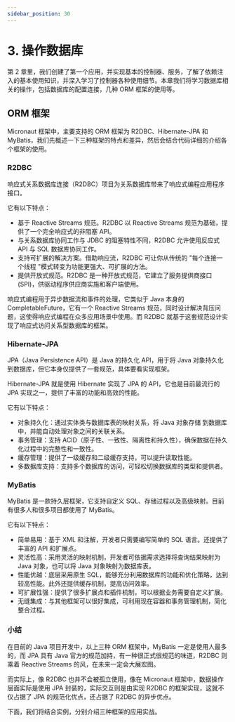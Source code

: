 ```yaml
---
sidebar_position: 30
---
```


# 3. 操作数据库

第 2 章里，我们创建了第一个应用，并实现基本的控制器、服务，了解了依赖注入的基本使用知识，并深入学习了控制器各种使用细节。本章我们将学习数据库相关的操作，包括数据库的配置连接，几种 ORM 框架的使用等。

## ORM 框架

Micronaut 框架中，主要支持的 ORM 框架为 R2DBC、Hibernate-JPA 和 MyBatis，我们先概述一下三种框架的特点和差异，然后会结合代码详细的介绍各个框架的使用。

### R2DBC

响应式关系数据库连接（R2DBC）项目为关系数据库带来了响应式编程应用程序接口。

它有以下特点：

- 基于 Reactive Streams 规范。R2DBC 以 Reactive Streams 规范为基础，提供了一个完全响应式的非阻塞 API。
- 与关系数据库协同工作与 JDBC 的阻塞特性不同，R2DBC 允许使用反应式 API 与 SQL 数据库协同工作。
- 支持可扩展的解决方案。借助响应流，R2DBC 可让你从传统的 "每个连接一个线程 "模式转变为功能更强大、可扩展的方法。
- 提供开放式规范。R2DBC 是一种开放式规范，它建立了服务提供商接口 (SPI)，供驱动程序供应商实施和客户端使用。

响应式编程用于异步数据流和事件的处理，它类似于 Java 本身的 CompletableFuture，它有一个 Reactive Streams 规范，同时设计解决背压问题，这使得响应式编程在众多应用场景中使用。而 R2DBC 就基于这套规范设计实现了响应式访问关系型数据库的框架。

### Hibernate-JPA

JPA（Java Persistence API）是 Java 的持久化 API，用于将 Java 对象持久化到数据库，但它本身仅提供了一套规范，具体要看实现框架。

Hibernate-JPA 就是使用 Hibernate 实现了 JPA 的 API，它也是目前最流行的 JPA 实现之一，提供了丰富的功能和高效的性能。

它有以下特点：

- 对象持久化：通过实体类与数据库表的映射关系，将 Java 对象存储 到数据库中，并能自动处理对象之间的关联关系。
- 事务管理：支持 ACID（原子性、一致性、隔离性和持久性），确保数据在持久化过程中的完整性和一致性。
- 缓存管理：提供了一级缓存和二级缓存支持，可以提升读取性能。
- 多数据库支持：支持多个数据库的访问，可轻松切换数据库的类型和提供者。

### MyBatis

MyBatis 是一款持久层框架，它支持自定义 SQL、存储过程以及高级映射。目前有很多人和很多项目都使用了 MyBatis。

它有以下特点：

- 简单易用：基于 XML 和注解，开发者只需要编写简单的 SQL 语言。还提供了丰富的 API 和扩展点。
- 灵活性高：采用灵活的映射机制，开发者可依据需求选择将查询结果映射为 Java 对象，也可以将 Java 对象映射为数据库表。
- 性能优越：底层采用原生 SQL，能够充分利用数据库的功能和优化策略，达到较高性能。此外还提供缓存机制，提高访问效率。
- 可扩展性强：提供了很多扩展点和插件机制，可以根据业务需要自定义扩展。
- 无缝集成：与其他框架可以很好集成，可利用现在容器和事务管理机制，简化整合过程。

### 小结

在目前的 Java 项目开发中，以上三种 ORM 框架中，MyBatis 一定是使用人最多的，而 JPA 具有 Java 官方的规范加持，有一种很正式很规范的味道，R2DBC 则乘着 Reactive Streams 的风，在未来一定会大展宏图。

而实际上，像 R2DBC 也并不会被孤立使用，像在 Micronaut 框架中，数据操作层面实际是使用 JPA 封装的，实际交互则是由实现 R2DBC 的框架实现，这就不仅占据了 JPA 的规范化优点，还占据了 R2DBC 的异步优点。

下面，我们将结合实例，分别介绍三种框架的应用实战。
